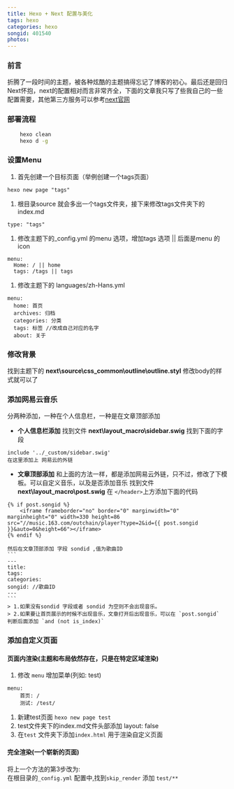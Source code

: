 ```yaml
---
title: Hexo + Next 配置与美化
tags: hexo
categories: hexo
songid: 401540
photos: 
---
```


### 前言

折腾了一段时间的主题，被各种炫酷的主题搞得忘记了博客的初心。最后还是回归Next怀抱，next的配置相对而言非常齐全，下面的文章我只写了些我自己的一些配置需要，其他第三方服务可以参考[next官网](http://theme-next.iissnan.com/third-party-services.html)


<!-- more -->

### 部署流程
```bash
    hexo clean
    hexo d -g
```
### 设置Menu
1. 首先创建一个目标页面（举例创建一个tags页面）
```
hexo new page "tags"
```
1. 根目录source 就会多出一个tags文件夹，接下来修改tags文件夹下的index.md
```
type: "tags"
```
1. 修改主题下的_config.yml 的menu 选项，增加tags 选项 || 后面是menu 的 icon
```
menu:
  Home: / || home
  tags: /tags || tags
```
1. 修改主题下的 languages/zh-Hans.yml
```
menu:
  home: 首页
  archives: 归档
  categories: 分类
  tags: 标签 //改成自己对应的名字
  about: 关于
```
### 修改背景
找到主题下的 **next\source\css\_common\outline\outline.styl** 修改body的样式就可以了

### 添加网易云音乐
分两种添加，一种在个人信息栏，一种是在文章顶部添加
- **个人信息栏添加**
找到文件 **next\layout\_macro\sidebar.swig**  找到下面的字段
```
include '../_custom/sidebar.swig'
在这里添加上 网易云的外链
```
- **文章顶部添加**
和上面的方法一样，都是添加网易云外链，只不过，修改了下模板。可以自定义音乐，以及是否添加音乐
找到文件**next\layout\_macro\post.swig** 在 `</header>`上方添加下面的代码
```
{% if post.songid %}
    <iframe frameborder="no" border="0" marginwidth="0" marginheight="0" width=330 height=86 src="//music.163.com/outchain/player?type=2&id={{ post.songid }}&auto=0&height=66"></iframe>
{% endif %}
```
    然后在文章顶部添加 字段 sondid ,值为歌曲ID
    ```
    ---
    title: 
    tags: 
    categories: 
    songid: //歌曲ID
    ---
    ```
    > 1.如果没有sondid 字段或者 sondid 为空则不会出现音乐。
    > 2.如果要让首页展示的时候不出现音乐，文章打开后出现音乐，可以在 `post.songid` 判断后面添加 `and (not is_index)` 


### 添加自定义页面

#### 页面内渲染(主题和布局依然存在，只是在特定区域渲染)
1. 修改 `menu` 增加菜单(列如: test)
```
menu:
    首页: /
    测试: /test/
```
1. 新建test页面 `hexo new page test`
1. test文件夹下的index.md文件头部添加 layout: false
1. 在`test` 文件夹下添加`index.html` 用于渲染自定义页面

#### 完全渲染(一个崭新的页面) 

将上一个方法的第3步改为:  
在根目录的`_config.yml` 配置中,找到`skip_render` 添加 `test/**`